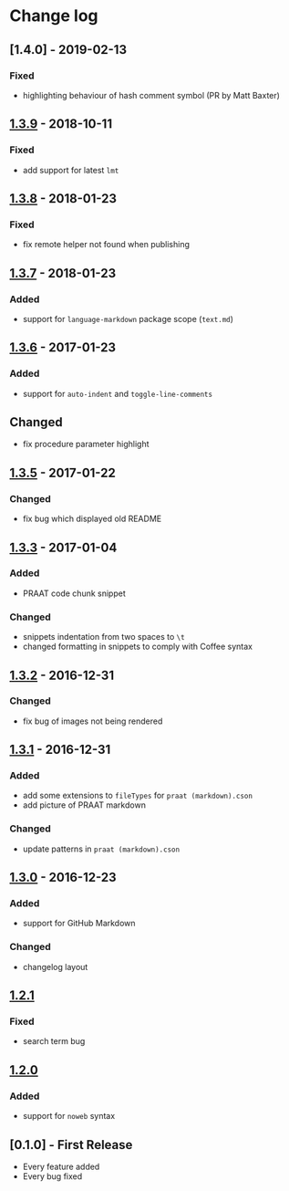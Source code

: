 # Change log

## [1.4.0] - 2019-02-13
### Fixed
* highlighting behaviour of hash comment symbol (PR by Matt Baxter)

## [1.3.9] - 2018-10-11
### Fixed
* add support for latest `lmt`

## [1.3.8] - 2018-01-23
### Fixed
* fix remote helper not found when publishing

## [1.3.7] - 2018-01-23
### Added
* support for `language-markdown` package scope (`text.md`)

## [1.3.6] - 2017-01-23
### Added
* support for `auto-indent` and `toggle-line-comments`

## Changed
* fix procedure parameter highlight

## [1.3.5] - 2017-01-22
### Changed
* fix bug which displayed old README

## [1.3.3] - 2017-01-04
### Added
* PRAAT code chunk snippet

### Changed
* snippets indentation from two spaces to `\t`
* changed formatting in snippets to comply with Coffee syntax

## [1.3.2] - 2016-12-31
### Changed
* fix bug of images not being rendered

## [1.3.1] - 2016-12-31
### Added
* add some extensions to `fileTypes` for `praat (markdown).cson`
* add picture of PRAAT markdown

### Changed
* update patterns in `praat (markdown).cson`

## [1.3.0] - 2016-12-23
### Added
* support for GitHub Markdown

### Changed
* changelog layout

## [1.2.1]
### Fixed
* search term bug

## [1.2.0]
### Added
* support for `noweb` syntax

## [0.1.0] - First Release
* Every feature added
* Every bug fixed

[1.3.9]: https://github.com/stefanocoretta/language-praat/compare/v1.3.9...1.3.8
[1.3.8]: https://github.com/stefanocoretta/language-praat/compare/v1.3.8...1.3.7
[1.3.7]: https://github.com/stefanocoretta/language-praat/compare/v1.3.7...1.3.6
[1.3.6]: https://github.com/stefanocoretta/language-praat/compare/v1.3.6...1.3.5
[1.3.5]: https://github.com/stefanocoretta/language-praat/compare/v1.3.3...v1.3.5
[1.3.3]: https://github.com/stefanocoretta/language-praat/compare/v1.3.2...v1.3.3
[1.3.2]: https://github.com/stefanocoretta/language-praat/compare/v1.3.2...v1.3.1
[1.3.1]: https://github.com/stefanocoretta/language-praat/compare/v1.3.1...v1.3.0
[1.3.0]: https://github.com/stefanocoretta/language-praat/compare/v1.3.0...v1.2.1
[1.2.1]: https://github.com/stefanocoretta/language-praat/compare/v1.2.1...v1.2.0
[1.2.0]: https://github.com/stefanocoretta/language-praat/compare/v1.2.0...v0.1.0
